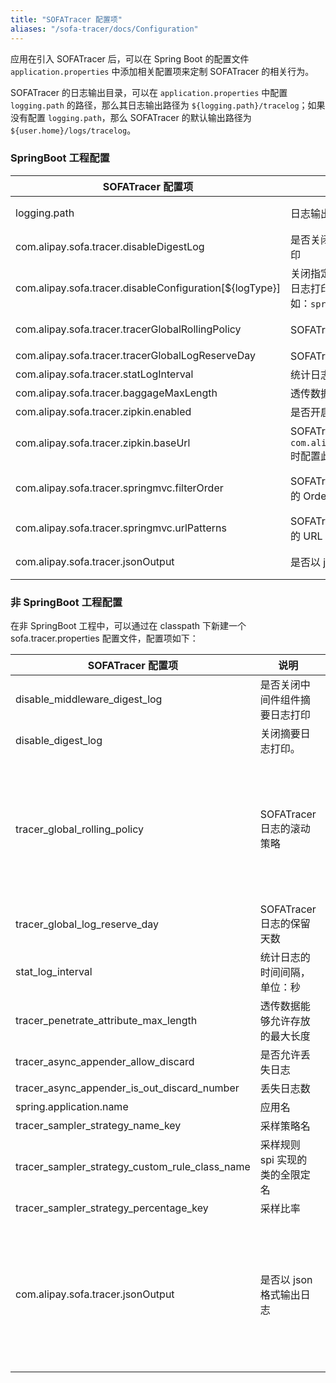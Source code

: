 ```yaml
---
title: "SOFATracer 配置项"
aliases: "/sofa-tracer/docs/Configuration"
---
```


应用在引入 SOFATracer 后，可以在 Spring Boot 的配置文件 `application.properties` 中添加相关配置项来定制 SOFATracer 的相关行为。

SOFATracer 的日志输出目录，可以在 `application.properties` 中配置 `logging.path` 的路径，那么其日志输出路径为 `${logging.path}/tracelog`；如果没有配置 `logging.path`，那么 SOFATracer 的默认输出路径为 `${user.home}/logs/tracelog`。

### SpringBoot 工程配置

SOFATracer 配置项 | 说明 | 默认值
----|------|----
logging.path | 日志输出目录  | SOFATracer 会优先输出到 `logging.path` 目录下；如果没有配置日志输出目录，那默认输出到 `${user.home}`
com.alipay.sofa.tracer.disableDigestLog | 是否关闭所有集成 SOFATracer 组件摘要日志打印  | false
com.alipay.sofa.tracer.disableConfiguration[${logType}] | 关闭指定 `${logType}` 的 SOFATracer 组件摘要日志打印。`${logType}`是指具体的日志类型，如：`spring-mvc-digest.log`  | false
com.alipay.sofa.tracer.tracerGlobalRollingPolicy | SOFATracer 日志的滚动策略 | `.yyyy-MM-dd`：按照天滚动；`.yyyy-MM-dd_HH`：按照小时滚动。默认不配置按照天滚动
com.alipay.sofa.tracer.tracerGlobalLogReserveDay | SOFATracer 日志的保留天数 | 默认保留 `7` 天
com.alipay.sofa.tracer.statLogInterval | 统计日志的时间间隔，单位：秒 | 默认 `60` 秒统计日志输出一次
com.alipay.sofa.tracer.baggageMaxLength | 透传数据能够允许存放的最大长度 | 默认值 `1024`
com.alipay.sofa.tracer.zipkin.enabled | 是否开启 SOFATracer 远程上报数据到 Zipkin | true：开启上报；false：关闭上报。默认不上报
com.alipay.sofa.tracer.zipkin.baseUrl| SOFATracer 远程上报数据到 Zipkin 的地址，`com.alipay.sofa.tracer.zipkin.enabled=true`时配置此地址才有意义 | 格式：`http://${host}:${port}`
com.alipay.sofa.tracer.springmvc.filterOrder | SOFATracer 集成在 SpringMVC 的 Filter 生效的 Order  | -2147483647（`org.springframework.core.Ordered#HIGHEST_PRECEDENCE + 1`）
com.alipay.sofa.tracer.springmvc.urlPatterns | SOFATracer 集成在 SpringMVC 的 Filter 生效的 URL Pattern 路径 | `/*` 全部生效
com.alipay.sofa.tracer.jsonOutput | 是否以 json 格式输出日志 | true，如果期望较少日志空间占用，可以使用非 json 格式输出（日志顺序与 JSON 格式顺序一致）


### 非 SpringBoot 工程配置

在非 SpringBoot 工程中，可以通过在 classpath 下新建一个 sofa.tracer.properties 配置文件，配置项如下：

SOFATracer 配置项 | 说明 | 默认值
----|------|----
disable_middleware_digest_log | 是否关闭中间件组件摘要日志打印  | false
disable_digest_log | 关闭摘要日志打印。| false
tracer_global_rolling_policy | SOFATracer 日志的滚动策略 | `.yyyy-MM-dd`：按照天滚动；`.yyyy-MM-dd_HH`：按照小时滚动。默认不配置按照天滚动
tracer_global_log_reserve_day| SOFATracer 日志的保留天数 | 默认保留 `7` 天
stat_log_interval | 统计日志的时间间隔，单位：秒 | 默认 `60` 秒统计日志输出一次
tracer_penetrate_attribute_max_length | 透传数据能够允许存放的最大长度 | 默认值 `1024`
tracer_async_appender_allow_discard   | 是否允许丢失日志 | false
tracer_async_appender_is_out_discard_number | 丢失日志数 | 0
spring.application.name| 应用名 | ``
tracer_sampler_strategy_name_key | 采样策略名 | ``
tracer_sampler_strategy_custom_rule_class_name | 采样规则 spi 实现的类的全限定名 | ``
tracer_sampler_strategy_percentage_key | 采样比率
com.alipay.sofa.tracer.jsonOutput | 是否以 json 格式输出日志 | true，如果期望较少日志空间占用，可以使用非 json 格式输出（日志顺序与 JSON 格式顺序一致）
